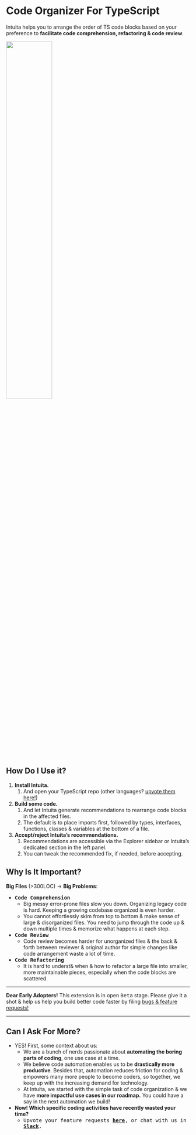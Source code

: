 
# Code Organizer For TypeScript

Intuita helps you to arrange the order of TS code blocks based on your preference to **facilitate code comprehension, refactoring & code review**.

<img src="https://user-images.githubusercontent.com/78109534/186076206-0d6461b3-6a05-4dd7-823e-4004e4dfc38c.png" width="50%"/>

## How Do I Use it?
1. **Install Intuita.**
    1. And open your TypeScript repo (other languages? [upvote them here!](https://feedback.intuita.io/feature-requests))
2. **Build some code.**
    1. And let Intuita generate recommendations to rearrange code blocks in the affected files.
    2. The default is to place imports first, followed by types, interfaces, functions, classes & variables at the bottom of a file.
3. **Accept/reject Intuita’s recommendations.**
    1. Recommendations are accessible via the Explorer sidebar or Intuita’s dedicated section in the left panel.
    2. You can tweak the recommended fix, if needed, before accepting.


## Why Is It Important?
**Big Files** (>300LOC) → **Big Problems**:
* <kbd>**Code Comprehension**</kbd>
    * Big messy error-prone files slow you down. Organizing legacy code is hard. Keeping a growing codebase organized is even harder.
    * You cannot effortlessly skim from top to bottom & make sense of large & disorganized files. You need to jump through the code up & down multiple times & memorize what happens at each step.
* <kbd>**Code Review**</kbd>
    * Code review becomes harder for unorganized files & the back & forth between reviewer & original author for simple changes like code arrangement waste a lot of time.
* <kbd>**Code Refactoring**</kbd>
    * It is hard to underst& when & how to refactor a large file into smaller, more maintainable pieces, especially when the code blocks are scattered.

---
**Dear Early Adopters!** This extension is in open <kbd>Beta</kbd> stage. Please give it a shot & help us help you build better code faster by filing [bugs & feature requests!](https://feedback.intuita.io/feature-requests)

---

## Can I Ask For More?
* YES! First, some context about us:
    * We are a bunch of nerds passionate about **automating the boring parts of coding**, one use case at a time. 
    * We believe code automation enables us to be **drastically more productive**. Besides that, automation reduces friction for coding & empowers many more people to become coders, so together, we keep up with the increasing demand for technology. 
    * At Intuita, we started with the simple task of code organization & we have **more impactful use cases in our roadmap.** You could have a say in the next automation we build!
* **Now! Which specific coding activities have recently wasted your time?** 
    * <kbd>Upvote your feature requests **[here](https://feedback.intuita.io/feature-requests)**, or chat with us in **[Slack](https://join.slack.com/t/intuita-inc/shared_invite/zt-1bjj5exxi-95yPfWi71HcO2p_sS5L2wA)**.</kbd>
<br>
</br>
